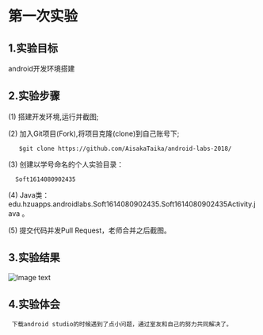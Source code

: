 # 第一次实验
  
 ## 1.实验目标
  android开发环境搭建
  
 ## 2.实验步骤
  (1) 搭建开发环境,运行并截图;
  
  (2) 加入Git项目(Fork),将项目克隆(clone)到自己账号下;
  
       $git clone https://github.com/AisakaTaika/android-labs-2018/
       
  (3) 创建以学号命名的个人实验目录：
  
      Soft1614080902435
       
      
  (4) Java类：edu.hzuapps.androidlabs.Soft1614080902435.Soft1614080902435Activity.java 。
  
  (5) 提交代码并发Pull Request，老师合并之后截图。
  
 ## 3.实验结果
 ![Image text](https://github.com/AisakaTaika/android-labs-2018/blob/master/soft1614080902435/1.png)
 ## 4.实验体会
     下载android studio的时候遇到了点小问题，通过室友和自己的努力共同解决了。
